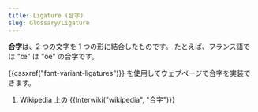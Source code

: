```yaml
---
title: Ligature (合字)
slug: Glossary/Ligature
---
```

**合字**は、2 つの文字を 1 つの形に結合したものです。 たとえば、フランス語では "œ" は "oe" の合字です。

{{cssxref("font-variant-ligatures")}} を使用してウェブページで合字を実装できます。

1. Wikipedia 上の {{Interwiki("wikipedia", "合字")}}
